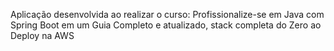 Aplicação desenvolvida ao realizar o curso: Profissionalize-se em Java com Spring Boot em um Guia Completo e atualizado, stack completa do Zero ao Deploy na AWS
